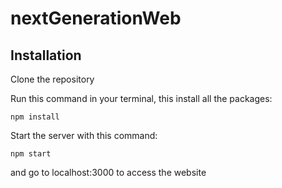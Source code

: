 # nextGenerationWeb

## Installation

Clone the repository

Run this command in your terminal, this install all the packages:

```
npm install
```

Start the server with this command:

```
npm start
```

and go to localhost:3000 to access the website
